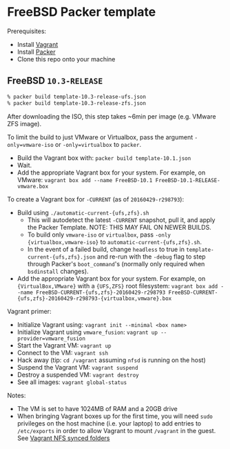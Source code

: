 # FreeBSD Packer template

Prerequisites:

 * Install [Vagrant](https://www.vagrantup.com)
 * Install [Packer](https://www.packer.io/)
 * Clone this repo onto your machine

## FreeBSD `10.3-RELEASE`

```sh
% packer build template-10.3-release-ufs.json
% packer build template-10.3-release-zfs.json
```

After downloading the ISO, this step takes ~6min per image (e.g. VMware ZFS
image).

To limit the build to just VMware or Virtualbox, pass the argument
`-only=vmware-iso` or `-only=virtualbox` to `packer`.


 * Build the Vagrant box with: `packer build template-10.1.json`
 * Wait.
 * Add the appropriate Vagrant box for your system.  For example, on VMware:
   `vagrant box add --name FreeBSD-10.1 FreeBSD-10.1-RELEASE-vmware.box`

To create a Vagrant box for `-CURRENT` (as of `20160429-r298793`):

 * Build using `./automatic-current-{ufs,zfs}.sh`
   * This will autodetect the latest `-CURRENT` snapshot, pull it, and apply
     the Packer Template.  NOTE: THIS MAY FAIL ON NEWER BUILDS.
   * To build only `vmware-iso` or `virtualbox`, pass `-only
     {virtualbox,vmware-iso}` to `automatic-current-{ufs,zfs}.sh`.
   * In the event of a failed build, change `headless` to true in
     `template-current-{ufs,zfs}.json` and re-run with the `-debug` flag to
     step through Packer's `boot_command`'s (normally only required when
     `bsdinstall` changes).
 * Add the appropriate Vagrant box for your system.  For example, on
   `{VirtualBox,VMware}` with a `{UFS,ZFS}` root filesystem: `vagrant box add --name FreeBSD-CURRENT-{ufs,zfs}-20160429-r298793 FreeBSD-CURRENT-{ufs,zfs}-20160429-r298793-{virtualbox,vmware}.box`

Vagrant primer:

 * Initialize Vagrant using: `vagrant init --minimal <box name>`
 * Initialize Vagrant using `vmware_fusion`: `vagrant up --provider=vmware_fusion`
 * Start the Vagrant VM: `vagrant up`
 * Connect to the VM: `vagrant ssh`
 * Hack away (tip: `cd /vagrant` assuming `nfsd` is running on the host)
 * Suspend the Vagrant VM: `vagrant suspend`
 * Destroy a suspended VM: `vagrant destroy`
 * See all images: `vagrant global-status`

Notes:

 * The VM is set to have 1024MB of RAM and a 20GB drive
 * When bringing Vagrant boxes up for the first time, you will need `sudo`
   privileges on the host machine (i.e. your laptop) to add entries to
   `/etc/exports` in order to allow Vagrant to mount `/vagrant` in the guest.
   See
   [Vagrant NFS synced folders](https://docs.vagrantup.com/v2/synced-folders/nfs.html)
